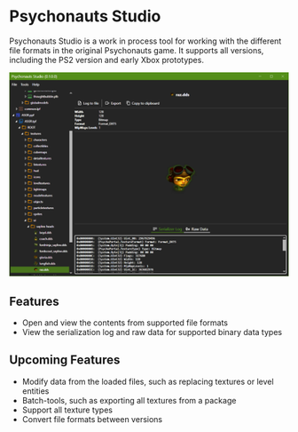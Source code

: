 # Psychonauts Studio
Psychonauts Studio is a work in process tool for working with the different file formats in the original Psychonauts game. It supports all versions, including the PS2 version and early Xbox prototypes.

![Psychonuats Studio Example](img/example.png)

## Features
* Open and view the contents from supported file formats
* View the serialization log and raw data for supported binary data types

## Upcoming Features
* Modify data from the loaded files, such as replacing textures or level entities
* Batch-tools, such as exporting all textures from a package
* Support all texture types
* Convert file formats between versions